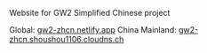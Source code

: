 Website for GW2 Simplified Chinese project  

Global: [gw2-zhcn.netlify.app](https://gw2-zhcn.netlify.app)
China Mainland: [gw2-zhcn.shoushou1106.cloudns.ch](https://gw2-zhcn.shoushou1106.cloudns.ch)
